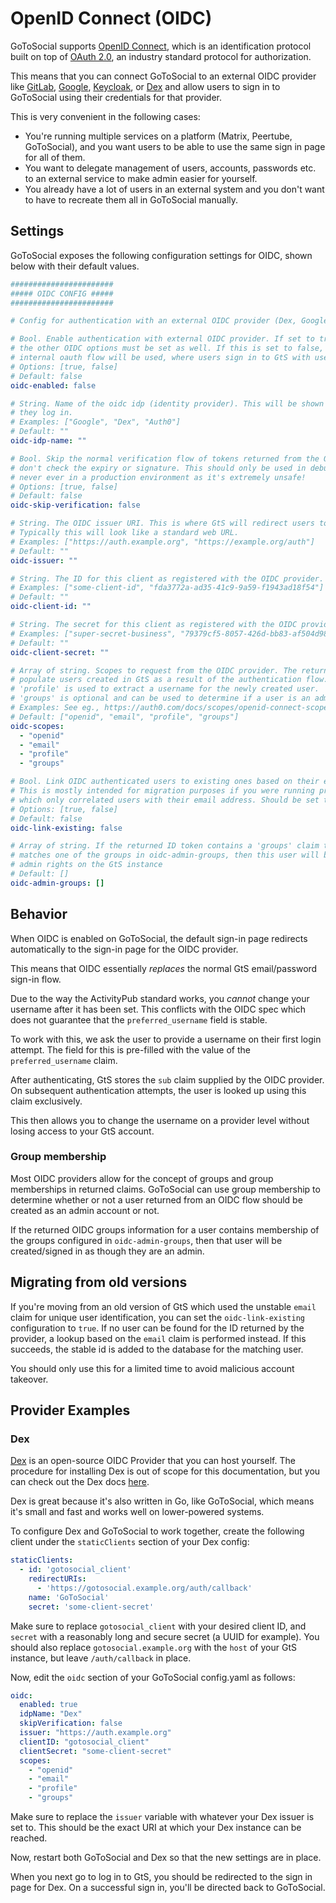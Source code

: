 # OpenID Connect (OIDC)

GoToSocial supports [OpenID Connect](https://openid.net/connect/), which is an identification protocol built on top of [OAuth 2.0](https://oauth.net/2/), an industry standard protocol for authorization.

This means that you can connect GoToSocial to an external OIDC provider like [GitLab](https://docs.gitlab.com/ee/integration/openid_connect_provider.html), [Google](https://cloud.google.com/identity-platform/docs/web/oidc), [Keycloak](https://www.keycloak.org/), or [Dex](https://dexidp.io/) and allow users to sign in to GoToSocial using their credentials for that provider.

This is very convenient in the following cases:

- You're running multiple services on a platform (Matrix, Peertube, GoToSocial), and you want users to be able to use the same sign in page for all of them.
- You want to delegate management of users, accounts, passwords etc. to an external service to make admin easier for yourself.
- You already have a lot of users in an external system and you don't want to have to recreate them all in GoToSocial manually.

## Settings

GoToSocial exposes the following configuration settings for OIDC, shown below with their default values.

```yaml
#######################
##### OIDC CONFIG #####
#######################

# Config for authentication with an external OIDC provider (Dex, Google, Auth0, etc).

# Bool. Enable authentication with external OIDC provider. If set to true, then
# the other OIDC options must be set as well. If this is set to false, then the standard
# internal oauth flow will be used, where users sign in to GtS with username/password.
# Options: [true, false]
# Default: false
oidc-enabled: false

# String. Name of the oidc idp (identity provider). This will be shown to users when
# they log in.
# Examples: ["Google", "Dex", "Auth0"]
# Default: ""
oidc-idp-name: ""

# Bool. Skip the normal verification flow of tokens returned from the OIDC provider, ie.,
# don't check the expiry or signature. This should only be used in debugging or testing,
# never ever in a production environment as it's extremely unsafe!
# Options: [true, false]
# Default: false
oidc-skip-verification: false

# String. The OIDC issuer URI. This is where GtS will redirect users to for login.
# Typically this will look like a standard web URL.
# Examples: ["https://auth.example.org", "https://example.org/auth"]
# Default: ""
oidc-issuer: ""

# String. The ID for this client as registered with the OIDC provider.
# Examples: ["some-client-id", "fda3772a-ad35-41c9-9a59-f1943ad18f54"]
# Default: ""
oidc-client-id: ""

# String. The secret for this client as registered with the OIDC provider.
# Examples: ["super-secret-business", "79379cf5-8057-426d-bb83-af504d98a7b0"]
# Default: ""
oidc-client-secret: ""

# Array of string. Scopes to request from the OIDC provider. The returned values will be used to
# populate users created in GtS as a result of the authentication flow. 'openid' and 'email' are required.
# 'profile' is used to extract a username for the newly created user.
# 'groups' is optional and can be used to determine if a user is an admin based on oidc-admin-groups.
# Examples: See eg., https://auth0.com/docs/scopes/openid-connect-scopes
# Default: ["openid", "email", "profile", "groups"]
oidc-scopes:
  - "openid"
  - "email"
  - "profile"
  - "groups"

# Bool. Link OIDC authenticated users to existing ones based on their email address.
# This is mostly intended for migration purposes if you were running previous versions of GTS
# which only correlated users with their email address. Should be set to false for most usecases.
# Options: [true, false]
# Default: false
oidc-link-existing: false

# Array of string. If the returned ID token contains a 'groups' claim that
# matches one of the groups in oidc-admin-groups, then this user will be granted
# admin rights on the GtS instance
# Default: []
oidc-admin-groups: []
```

## Behavior

When OIDC is enabled on GoToSocial, the default sign-in page redirects automatically to the sign-in page for the OIDC provider.

This means that OIDC essentially *replaces* the normal GtS email/password sign-in flow.

Due to the way the ActivityPub standard works, you _cannot_ change your username
after it has been set. This conflicts with the OIDC spec which does not
guarantee that the `preferred_username` field is stable.

To work with this, we ask the user to provide a username on their first login
attempt. The field for this is pre-filled with the value of the `preferred_username` claim.

After authenticating, GtS stores the `sub` claim supplied by the OIDC provider.
On subsequent authentication attempts, the user is looked up using this claim
exclusively.

This then allows you to change the username on a provider level without losing
access to your GtS account.

### Group membership

Most OIDC providers allow for the concept of groups and group memberships in returned claims. GoToSocial can use group membership to determine whether or not a user returned from an OIDC flow should be created as an admin account or not.

If the returned OIDC groups information for a user contains membership of the groups configured in `oidc-admin-groups`, then that user will be created/signed in as though they are an admin.

## Migrating from old versions

If you're moving from an old version of GtS which used the unstable `email`
claim for unique user identification, you can set the `oidc-link-existing`
configuration to `true`. If no user can be found for the ID returned by the
provider, a lookup based on the `email` claim is performed instead. If this
succeeds, the stable id is added to the database for the matching user.

You should only use this for a limited time to avoid malicious account takeover.

## Provider Examples

### Dex

[Dex](https://dexidp.io/) is an open-source OIDC Provider that you can host yourself. The procedure for installing Dex is out of scope for this documentation, but you can check out the Dex docs [here](https://dexidp.io/docs/).

Dex is great because it's also written in Go, like GoToSocial, which means it's small and fast and works well on lower-powered systems.

To configure Dex and GoToSocial to work together, create the following client under the `staticClients` section of your Dex config:

```yaml
staticClients:
  - id: 'gotosocial_client'
    redirectURIs:
      - 'https://gotosocial.example.org/auth/callback'
    name: 'GoToSocial'
    secret: 'some-client-secret'
```

Make sure to replace `gotosocial_client` with your desired client ID, and `secret` with a reasonably long and secure secret (a UUID for example). You should also replace `gotosocial.example.org` with the `host` of your GtS instance, but leave `/auth/callback` in place.

Now, edit the `oidc` section of your GoToSocial config.yaml as follows:

```yaml
oidc:
  enabled: true
  idpName: "Dex"
  skipVerification: false
  issuer: "https://auth.example.org"
  clientID: "gotosocial_client"
  clientSecret: "some-client-secret"
  scopes:
    - "openid"
    - "email"
    - "profile"
    - "groups"
```

Make sure to replace the `issuer` variable with whatever your Dex issuer is set to. This should be the exact URI at which your Dex instance can be reached.

Now, restart both GoToSocial and Dex so that the new settings are in place.

When you next go to log in to GtS, you should be redirected to the sign in page for Dex. On a successful sign in, you'll be directed back to GoToSocial.
